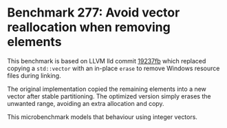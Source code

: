 # Benchmark 277: Avoid vector reallocation when removing elements

This benchmark is based on LLVM lld commit [19237fb](https://github.com/llvm/llvm-project/commit/19237fb495f99d0a7b8a4554cef30851a0ae9228) which replaced copying a `std::vector` with an in-place `erase` to remove Windows resource files during linking.

The original implementation copied the remaining elements into a new vector after stable partitioning. The optimized version simply erases the unwanted range, avoiding an extra allocation and copy.

This microbenchmark models that behaviour using integer vectors.
